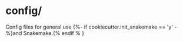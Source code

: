 # config/


Config files for general use {%- if cookiecutter.init_snakemake == 'y' -%}and Snakemake.{% endif %
}
